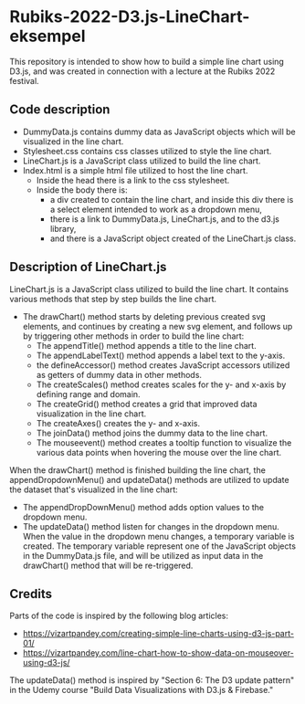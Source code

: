 # Rubiks-2022-D3.js-LineChart-eksempel
This repository is intended to show how to build a simple line chart using D3.js, 
and was created in connection with a lecture at the Rubiks 2022 festival. 

## Code description
- DummyData.js contains dummy data as JavaScript objects which will be visualized in the line chart.
- Stylesheet.css contains css classes utilized to style the line chart. 
- LineChart.js is a JavaScript class utilized to build the line chart. 
- Index.html is a simple html file utilized to host the line chart. 
  - Inside the head there is a link to the css stylesheet. 
  - Inside the body there is: 
    - a div created to contain the line chart, and inside this div there is a select element intended to work as a dropdown menu,
    - there is a link to DummyData.js, LineChart.js, and to the d3.js library, 
    - and there is a JavaScript object created of the LineChart.js class. 

## Description of LineChart.js
LineChart.js is a JavaScript class utilized to build the line chart. 
It contains various methods that step by step builds the line chart. 
- The drawChart() method starts by deleting previous created svg elements, and continues by 
creating a new svg element, and follows up by triggering other methods in order to 
build the line chart:
  - The appendTitle() method appends a title to the line chart. 
  - The appendLabelText() method appends a label text to the y-axis. 
  - the defineAccessor() method creates JavaScript accessors utilized as getters of dummy data in other methods.
  - The createScales() method creates scales for the y- and x-axis by defining range and domain.
  - The createGrid() method creates a grid that improved data visualization in the line chart. 
  - The createAxes() creates the y- and x-axis.
  - The joinData() method joins the dummy data to the line chart. 
  - The mouseevent() method creates a tooltip function to visualize the various data points when hovering the mouse over the line chart.

When the drawChart() method is finished building the line chart, the appendDropdownMenu() and updateData() methods 
are utilized to update the dataset that's visualized in the line chart: 
- The appendDropDownMenu() method adds option values to the dropdown menu. 
- The updateData() method listen for changes in the dropdown menu. When the value in the dropdown menu changes, 
a temporary variable is created. The temporary variable represent one of the JavaScript objects in the DummyData.js file, 
and will be utilized as input data in the drawChart() method that will be re-triggered. 

## Credits
Parts of the code is inspired by the following blog articles: 
- https://vizartpandey.com/creating-simple-line-charts-using-d3-js-part-01/
- https://vizartpandey.com/line-chart-how-to-show-data-on-mouseover-using-d3-js/

The updateData() method is inspired by "Section 6: The D3 update pattern" in the Udemy course 
"Build Data Visualizations with D3.js & Firebase."
